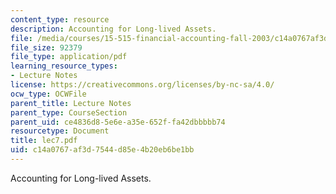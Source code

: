 ```yaml
---
content_type: resource
description: Accounting for Long-lived Assets.
file: /media/courses/15-515-financial-accounting-fall-2003/c14a0767af3d7544d85e4b20eb6be1bb_lec7.pdf
file_size: 92379
file_type: application/pdf
learning_resource_types:
- Lecture Notes
license: https://creativecommons.org/licenses/by-nc-sa/4.0/
ocw_type: OCWFile
parent_title: Lecture Notes
parent_type: CourseSection
parent_uid: ce4836d8-5e6e-a35e-652f-fa42dbbbbb74
resourcetype: Document
title: lec7.pdf
uid: c14a0767-af3d-7544-d85e-4b20eb6be1bb
---
```

Accounting for Long-lived Assets.